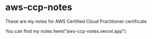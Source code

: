 # aws-ccp-notes

These are my notes for AWS Certified Cloud Practitioner certificate

You can find my notes here("aws-ccp-notes.vercel.app")
